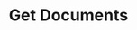 ---
title: Get Documents
excerpt: Get a list of documents associated with a litigation.
api:
  file: litigation.json
  operationId: getLitigationDocuments
deprecated: false
hidden: false
metadata:
  title: ''
  description: ''
  robots: index
next:
  description: ''
---